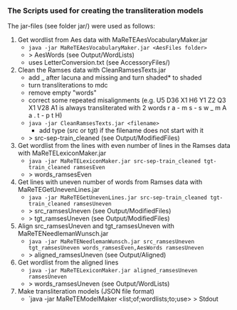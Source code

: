 ### The Scripts used for creating the transliteration models

The jar-files (see folder jar/) were used as follows:

1. Get wordlist from Aes data with MaReTEAesVocabularyMaker.jar
   * `java -jar MaReTEAesVocabularyMaker.jar <AesFiles folder>`
   * \> AesWords (see Output/WordLists)
   * uses LetterConversion.txt (see AccessoryFiles/)
2. Clean the Ramses data with CleanRamsesTexts.jar
   - add _ after lacuna and missing and turn shaded* to shaded
	- turn transliterations to mdc
	- remove empty "words"
	- correct some repeated misalignments (e.g. U5 D36 X1 H6 Y1 Z2 Q3 X1 V28 A1 is always transliterated with 2 words r a - m s - s w _ m A a . t - p t H)
   * `java -jar CleanRamsesTexts.jar <filename>`
       - add type (src or tgt) if the filename does not start with it
   * \> src-sep-train_cleaned (see Output/ModifiedFiles)
3. Get wordlist from the lines with even number of lines in the Ramses data with MaReTELexiconMaker.jar
   * `java -jar MaReTELexiconMaker.jar src-sep-train_cleaned tgt-train_cleaned ramsesEven`
   * \> words_ramsesEven
4. Get lines with uneven number of words from Ramses data with MaReTEGetUnevenLines.jar
   * `java -jar MaReTEGetUnevenLines.jar src-sep-train_cleaned tgt-train_cleaned ramsesUneven`
   * \> src_ramsesUneven (see Output/ModifiedFiles)
   * \> tgt_ramsesUneven (see Output/ModifiedFiles)
5. Align src_ramsesUneven and tgt_ramsesUneven with MaReTENeedlemanWunsch.jar
   * `java -jar MaReTENeedlemanWunsch.jar src_ramsesUneven tgt_ramsesUneven words_ramsesEven,AesWords ramsesUneven`
   * \> aligned_ramsesUneven (see Output/Aligned)
6. Get wordlist from the aligned lines
   * `java -jar MaReTELexiconMaker.jar aligned_ramsesUneven ramsesUneven`
   * \> words_ramsesUneven (see Output/WordLists)
7. Make transliteration models (JSON file format)
   * `java -jar MaReTEModelMaker <list;of;wordlists;to;use> <name of model> <source of model> > Stdout

